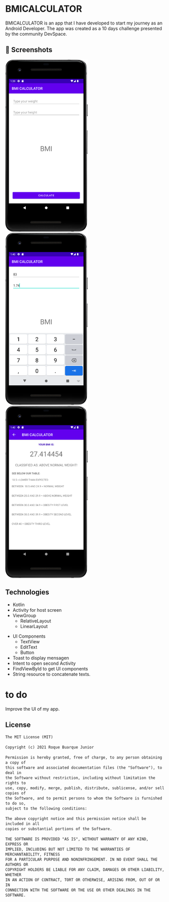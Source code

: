 # BMICALCULATOR

BMICALCULATOR is an app that I have developed to start my journey as an Android Developer. The app was created as a 10 days challenge presented by the community DevSpace. 

## :camera_flash: Screenshots
<!-- You can add more screenshots here if you like -->
<img src="/Results/IMAGE1.png" width="260">&emsp;<img src="/Results/IMAGE2.png" width="260">&emsp;<img src="/Results/IMAGE3.png" width="260">

## Technologies
* Kotlin
* Activity for host screen 
* ViewGroup
    * RelativeLayout
    * LinearLayout
- UI Components
    - TextView
    - EditText
    - Button
- Toast to display mensagen
- Intent to open second Activity
- FindViewById to get UI components 
- String resource to concatenate texts.

# to do 

Improve the UI of my app. 

## License
```
The MIT License (MIT)

Copyright (c) 2021 Roque Buarque Junior

Permission is hereby granted, free of charge, to any person obtaining a copy of
this software and associated documentation files (the "Software"), to deal in
the Software without restriction, including without limitation the rights to
use, copy, modify, merge, publish, distribute, sublicense, and/or sell copies of
the Software, and to permit persons to whom the Software is furnished to do so,
subject to the following conditions:

The above copyright notice and this permission notice shall be included in all
copies or substantial portions of the Software.

THE SOFTWARE IS PROVIDED "AS IS", WITHOUT WARRANTY OF ANY KIND, EXPRESS OR
IMPLIED, INCLUDING BUT NOT LIMITED TO THE WARRANTIES OF MERCHANTABILITY, FITNESS
FOR A PARTICULAR PURPOSE AND NONINFRINGEMENT. IN NO EVENT SHALL THE AUTHORS OR
COPYRIGHT HOLDERS BE LIABLE FOR ANY CLAIM, DAMAGES OR OTHER LIABILITY, WHETHER
IN AN ACTION OF CONTRACT, TORT OR OTHERWISE, ARISING FROM, OUT OF OR IN
CONNECTION WITH THE SOFTWARE OR THE USE OR OTHER DEALINGS IN THE SOFTWARE.
```
